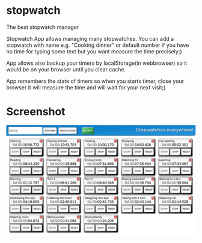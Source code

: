 # stopwatch
The best stopwatch manager

Stopwatch App allows managing many stopwatches. You can add a stopwatch with name e.g. "Cooking dinner" or default number if you have no time for typing some text but you want measure the time precisely;)

App allows also backup your timers by localStorage(in webbrowser) so it would be on your browser until you clear cache.

App remembers the state of timers so when you starts timer, close your browser it will measure the time and will wait for your next visit;)

# Screenshot
![alt text](https://raw.githubusercontent.com/buuuudzik/stopwatch/master/screenshot.png)
